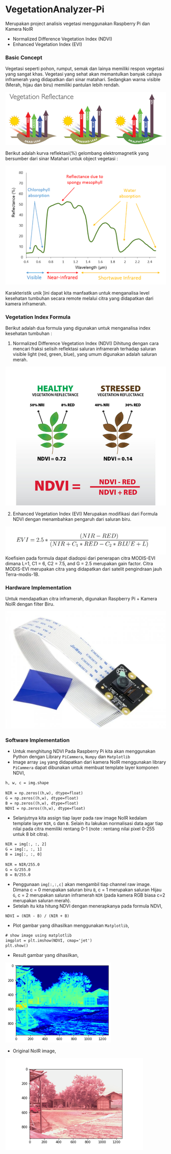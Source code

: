 # VegetationAnalyzer-Pi 

Merupakan project analisis vegetasi menggunakan Raspberry Pi dan Kamera NoIR

- Normalized Difference Vegetation Index (NDVI)
- Enhanced Vegetation Index (EVI)

### Basic Concept
Vegetasi seperti pohon, rumput, semak dan lainya memiliki respon vegetasi yang sangat khas. Vegetasi yang sehat akan memantulkan banyak cahaya inframerah yang didapatkan dari sinar matahari. Sedangkan warna visible (Merah, hijau dan biru) memiliki pantulan lebih rendah.

![](https://raw.githubusercontent.com/Muhammad-Yunus/VegetationAnalyzer-Pi/master/img-resource/Indice-vegetativo-NDVI.jpg)

Berikut adalah kurva reflektasi(%) gelombang elektromagnetik yang bersumber dari sinar Matahari untuk object vegetasi :

![](https://raw.githubusercontent.com/Muhammad-Yunus/VegetationAnalyzer-Pi/master/img-resource/plot%20vegetation%20reflectance.png)

Karakteristik unik ]ini dapat kita manfaatkan untuk menganalisa level kesehatan tumbuhan secara remote melalui citra yang didapatkan dari kamera inframerah. 

### Vegetation Index Formula
Berikut adalah dua formula yang digunakan untuk menganalisa index kesehatan tumbuhan :
1. Normalized Difference Vegetation Index (NDVI)
Dihitung dengan cara mencari fraksi selisih reflektasi saluran inframerah  terhadap saluran visible light (red, green, blue), yang umum digunakan adalah saluran merah.

![](https://raw.githubusercontent.com/Muhammad-Yunus/VegetationAnalyzer-Pi/master/img-resource/ndvi_example.jpg)


2. Enhanced Vegetation Index (EVI)
Merupakan modifikasi dari Formula NDVI dengan menambahkan pengaruh dari saluran biru.

![](https://raw.githubusercontent.com/Muhammad-Yunus/VegetationAnalyzer-Pi/master/img-resource/EVI%20formula.png)
Koefisien pada formula dapat diadopsi dari penerapan citra MODIS-EVI dimana L=1, C1 = 6, C2 = 7.5, and G = 2.5 merupakan gain factor. Citra MODIS-EVI merupakan citra yang didapatkan dari satelit pengindraan jauh Terra-modis-1B.


### Hardware Implementation
Untuk mendapatkan citra inframerah, digunakan Raspberry Pi + Kamera NoIR dengan filter Biru.

![](https://raw.githubusercontent.com/Muhammad-Yunus/VegetationAnalyzer-Pi/master/img-resource/RPi-NoIR.PNG)


### Software Implementation
- Untuk menghitung NDVI Pada Raspberry Pi kita akan menggunakan Python dengan Library `PiCammera`, `Numpy` dan `Matplotlib` 
- Image array `img` yang didapatkan dari kamera NoIR menggunakan library `PiCammera` dapat dibunakan untuk membuat template layer komponen NDVI,
```
h, w, c = img.shape

NIR = np.zeros((h,w), dtype=float)
G = np.zeros((h,w), dtype=float)
B = np.zeros((h,w), dtype=float)
NDVI = np.zeros((h,w), dtype=float)
```
- Selanjutnya kita assign tiap layer pada raw image NoIR kedalam template layer `NIR`, `G` dan `B`. Selain itu lakukan normalisasi data agar tiap nilai pada citra memiliki rentang 0-1 (note : rentang nilai pixel 0-255 untuk 8 bit citra).
```
NIR = img[:, :, 2]
G = img[:, :, 1]
B = img[:, :, 0]

NIR = NIR/255.0
G = G/255.0
B = B/255.0
```
- Penggunaan `img[:,:,c]` akan mengambil tiap channel raw image. Dimana c = 0 merupakan saluran biru `B`, c = 1 merupakan saluran Hijau `G`, c = 2 merupakan saluran inframerah `NIR` (pada kamera RGB biasa c=2 merupakan saluran merah).
- Setelah itu kita hitung NDVI dengan menerapkanya pada formula NDVI,
```
NDVI = (NIR - B) / (NIR + B)
```
- Plot gambar yang dihasilkan menggunakan `Matplotlib`,
```
# show image using matplotlib
imgplot = plt.imshow(NDVI, cmap='jet')
plt.show()
```
- Result gambar yang dihasilkan,

![](https://raw.githubusercontent.com/Muhammad-Yunus/VegetationAnalyzer-Pi/master/img-resource/ndvi-result.png)

- Original NoIR image,

![](https://raw.githubusercontent.com/Muhammad-Yunus/VegetationAnalyzer-Pi/master/img-resource/img-20200605-063558.png)
